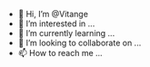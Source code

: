 - 👋 Hi, I’m @Vitange
- 👀 I’m interested in ...
- 🌱 I’m currently learning ...
- 💞️ I’m looking to collaborate on ...
- 📫 How to reach me ...

<!---
Vitange/Vitange is a ✨ special ✨ repository because its `README.md` (this file) appears on your GitHub profile.
You can click the Preview link to take a look at your changes.
--->
